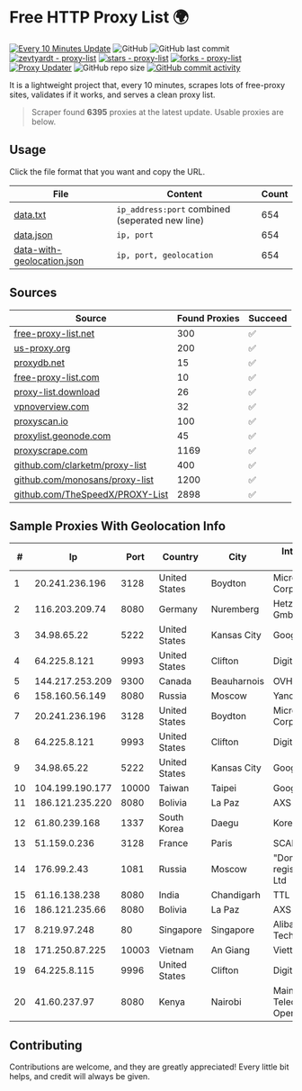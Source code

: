 
# Free HTTP Proxy List 🌍

[![Every 10 Minutes Update](https://github.com/mertguvencli/http-proxy-list/actions/workflows/main.yml/badge.svg?branch=main)](https://github.com/mertguvencli/http-proxy-list/actions/workflows/main.yml)
![GitHub](https://img.shields.io/github/license/mertguvencli/http-proxy-list)
![GitHub last commit](https://img.shields.io/github/last-commit/mertguvencli/http-proxy-list)
[![zevtyardt - proxy-list](https://img.shields.io/static/v1?label=zevtyardt&message=proxy-list&color=blue&logo=github)](https://github.com/zevtyardt/proxy-list "Go to GitHub repo")
[![stars - proxy-list](https://img.shields.io/github/stars/zevtyardt/proxy-list?style=social)](https://github.com/zevtyardt/proxy-list)
[![forks - proxy-list](https://img.shields.io/github/forks/zevtyardt/proxy-list?style=social)](https://github.com/zevtyardt/proxy-list)
[![Proxy Updater](https://github.com/zevtyardt/proxy-list/workflows/Proxy%20Updater/badge.svg)](https://github.com/zevtyardt/proxy-list/actions?query=workflow:"Proxy+Updater")
![GitHub repo size](https://img.shields.io/github/repo-size/zevtyardt/proxy-list)
[![GitHub commit activity](https://img.shields.io/github/commit-activity/m/zevtyardt/proxy-list?logo=commits)](https://github.com/zevtyardt/proxy-list/commits/main)

It is a lightweight project that, every 10 minutes, scrapes lots of free-proxy sites, validates if it works, and serves a clean proxy list.

> Scraper found **6395** proxies at the latest update. Usable proxies are below.

## Usage

Click the file format that you want and copy the URL.

|File|Content|Count|
|----|-------|-----|
|[data.txt](https://raw.githubusercontent.com/mertguvencli/http-proxy-list/main/proxy-list/data.txt)|`ip_address:port` combined (seperated new line)|654|
|[data.json](https://raw.githubusercontent.com/mertguvencli/http-proxy-list/main/proxy-list/data.json)|`ip, port`|654|
|[data-with-geolocation.json](https://raw.githubusercontent.com/mertguvencli/http-proxy-list/main/proxy-list/data-with-geolocation.json)|`ip, port, geolocation`|654|

## Sources

|Source|Found Proxies|Succeed|
|------|-------------|-------|
|[free-proxy-list.net](https://free-proxy-list.net)|300|✅|
|[us-proxy.org](https://www.us-proxy.org)|200|✅|
|[proxydb.net](http://proxydb.net)|15|✅|
|[free-proxy-list.com](https://free-proxy-list.com/?page=&port=&type%5B%5D=http&type%5B%5D=https&up_time=0&search=Search)|10|✅|
|[proxy-list.download](https://www.proxy-list.download/HTTP)|26|✅|
|[vpnoverview.com](https://vpnoverview.com/privacy/anonymous-browsing/free-proxy-servers)|32|✅|
|[proxyscan.io](https://www.proxyscan.io)|100|✅|
|[proxylist.geonode.com](https://proxylist.geonode.com/api/proxy-list?limit=300&page=1&sort_by=lastChecked&sort_type=desc&protocols=http,https)|45|✅|
|[proxyscrape.com](https://api.proxyscrape.com/v2/?request=displayproxies&protocol=http&timeout=10000&country=all&ssl=all&anonymity=all)|1169|✅|
|[github.com/clarketm/proxy-list](https://raw.githubusercontent.com/clarketm/proxy-list/master/proxy-list-raw.txt)|400|✅|
|[github.com/monosans/proxy-list](https://raw.githubusercontent.com/monosans/proxy-list/main/proxies/http.txt)|1200|✅|
|[github.com/TheSpeedX/PROXY-List](https://raw.githubusercontent.com/TheSpeedX/PROXY-List/master/http.txt)|2898|✅|


## Sample Proxies With Geolocation Info

|#|Ip|Port|Country|City|Internet Service Provider|
|-|--|----|-------|----|-------------------------|
|1|20.241.236.196|3128|United States|Boydton|Microsoft Corporation|
|2|116.203.209.74|8080|Germany|Nuremberg|Hetzner Online GmbH|
|3|34.98.65.22|5222|United States|Kansas City|Google LLC|
|4|64.225.8.121|9993|United States|Clifton|DigitalOcean, LLC|
|5|144.217.253.209|9300|Canada|Beauharnois|OVH SAS|
|6|158.160.56.149|8080|Russia|Moscow|Yandex.Cloud LLC|
|7|20.241.236.196|3128|United States|Boydton|Microsoft Corporation|
|8|64.225.8.121|9993|United States|Clifton|DigitalOcean, LLC|
|9|34.98.65.22|5222|United States|Kansas City|Google LLC|
|10|104.199.190.177|10000|Taiwan|Taipei|Google LLC|
|11|186.121.235.220|8080|Bolivia|La Paz|AXS Bolivia S. A.|
|12|61.80.239.168|1337|South Korea|Daegu|Korea Telecom|
|13|51.159.0.236|3128|France|Paris|SCALEWAY|
|14|176.99.2.43|1081|Russia|Moscow|"Domain names registrar REG.RU", Ltd|
|15|61.16.138.238|8080|India|Chandigarh|TTL|
|16|186.121.235.66|8080|Bolivia|La Paz|AXS Bolivia S. A.|
|17|8.219.97.248|80|Singapore|Singapore|Alibaba (US) Technology Co., Ltd.|
|18|171.250.87.225|10003|Vietnam|An Giang|Viettel Corporation|
|19|64.225.8.115|9996|United States|Clifton|DigitalOcean, LLC|
|20|41.60.237.97|8080|Kenya|Nairobi|Maintainer Liquid Telecommunications Operations Limited|



## Contributing

Contributions are welcome, and they are greatly appreciated! Every
little bit helps, and credit will always be given.

